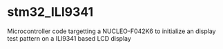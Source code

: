 # stm32_ILI9341
Microcontroller code targetting a NUCLEO-F042K6 to initialize an display test pattern on a ILI9341 based LCD display

